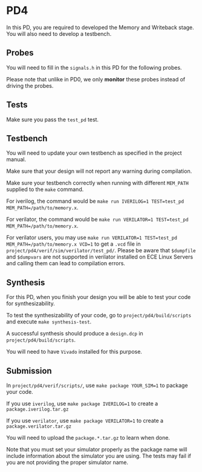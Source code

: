 # PD4

In this PD, you are required to developed the Memory and Writeback stage.
You will also need to develop a testbench.

## Probes

You will need to fill in the `signals.h` in this PD for the following probes.

Please note that unlike in PD0, we only **monitor** these probes instead of driving the probes.

## Tests

Make sure you pass the `test_pd` test.

## Testbench

You will need to update your own testbench as specified in the project manual.

Make sure that your design will not report any warning during compilation.

Make sure your testbench correctly when running with different `MEM_PATH` supplied to the `make` command.

For iverilog, the command would be `make run IVERILOG=1 TEST=test_pd MEM_PATH=/path/to/memory.x`.

For verilator, the command would be `make run VERILATOR=1 TEST=test_pd MEM_PATH=/path/to/memory.x`.

For verilator users, you may use `make run VERILATOR=1 TEST=test_pd MEM_PATH=/path/to/memory.x VCD=1` to get a `.vcd` file in `project/pd4/verif/sim/verilator/test_pd/`. 
Please be aware that `$dumpfile` and `$dumpvars` are not supported in verilator installed on ECE Linux Servers and calling them can lead to compilation errors.

## Synthesis

For this PD, when you finish your design you will be able to test your code for synthesizability.

To test the synthesizability of your code, go to `project/pd4/build/scripts` and execute `make synthesis-test`.

A successful synthesis should produce a `design.dcp` in `project/pd4/build/scripts`.

You will need to have `Vivado` installed for this purpose.

## Submission

In `project/pd4/verif/scripts/`, use `make package YOUR_SIM=1` to package your code.

If you use `iverilog`, use `make package IVERILOG=1` to create a `package.iverilog.tar.gz`

If you use `verilator`, use `make package VERILATOR=1` to create a `package.verilator.tar.gz`

You will need to upload the `package.*.tar.gz` to learn when done.

Note that you must set your simulator properly as the package name will include
information about the simulator you are using.
The tests may fail if you are not providing the proper simulator name.

